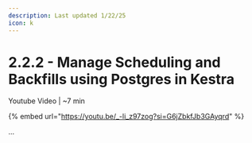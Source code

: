 ```yaml
---
description: Last updated 1/22/25
icon: k
---
```


# 2.2.2 - Manage Scheduling and Backfills using Postgres in Kestra

Youtube Video | \~7 min

{% embed url="https://youtu.be/_-li_z97zog?si=G6jZbkfJb3GAyqrd" %}



...


